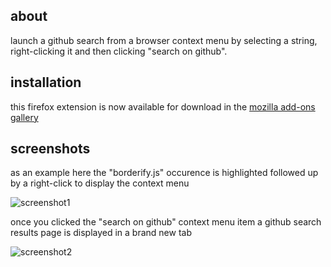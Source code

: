 ## about

launch a github search from a browser context menu by selecting a string, right-clicking it and then clicking "search on github".

## installation

this firefox extension is now available for download in the [mozilla add-ons gallery]( 
https://addons.mozilla.org/en-US/firefox/addon/search-on-github/#&gid=1&pid=2)

## screenshots

as an example here the "borderify.js" occurence is highlighted followed up by a right-click to display the context menu

![screenshot1](https://user-images.githubusercontent.com/58897196/104469213-36fbaa80-55b0-11eb-9a7d-17107b1310e0.png)

once you clicked the "search on github" context menu item a github search results page is displayed in a brand new tab

![screenshot2](https://user-images.githubusercontent.com/58897196/104470409-96a68580-55b1-11eb-815c-dc677b9ca003.png)
